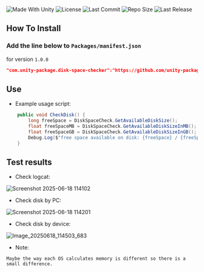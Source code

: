 <p align="left">
  <a>
    <img alt="Made With Unity" src="https://img.shields.io/badge/made%20with-Unity-57b9d3.svg?logo=Unity">
  </a>
  <a>
    <img alt="License" src="https://img.shields.io/github/license/unity-package/disk-space-checker-unity?logo=github">
  </a>
  <a>
    <img alt="Last Commit" src="https://img.shields.io/github/last-commit/unity-package/disk-space-checker-unity?logo=Mapbox&color=orange">
  </a>
  <a>
    <img alt="Repo Size" src="https://img.shields.io/github/repo-size/unity-package/disk-space-checker-unity?logo=VirtualBox">
  </a>
  <a>
    <img alt="Last Release" src="https://img.shields.io/github/v/release/unity-package/disk-space-checker-unity?include_prereleases&logo=Dropbox&color=yellow">
  </a>
</p>

## How To Install

### Add the line below to `Packages/manifest.json`

for version `1.0.0`
```json
"com.unity-package.disk-space-checker":"https://github.com/unity-package/disk-space-checker-unity.git#1.0.0",
```

## Use

- Example usage script:

```csharp
    public void CheckDisk() {
        long freeSpace = DiskSpaceCheck.GetAvailableDiskSize();
        float freeSpaceMB = DiskSpaceCheck.GetAvailableDiskSizeInMB();
        float freeSpaceGB = DiskSpaceCheck.GetAvailableDiskSizeInGB();
        Debug.Log($"free space available on disk: {freeSpace} / {freeSpaceMB} MB / {freeSpaceGB}.");
    }
```

## Test results

- Check logcat: 

![Screenshot 2025-06-18 114102](https://github.com/user-attachments/assets/103a5467-9412-48cc-b50a-e10f531b35bd)

- Check disk by PC:

![Screenshot 2025-06-18 114201](https://github.com/user-attachments/assets/8e9e7556-8043-445a-a63d-5022999d4d2b)

- Check disk by device:

![Image_20250618_114503_683](https://github.com/user-attachments/assets/75bcd8d9-9153-422a-9dd5-671683c59632)


- Note:

```
Maybe the way each OS calculates memory is different so there is a small difference.
```
